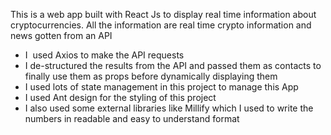 
This is a web app built with React Js to display real time information about cryptocurrencies.
All the information are real time crypto information and news gotten from an API

- I  used Axios to make the API requests
- I de-structured the results from the API and passed them as contacts to finally use them as props before dynamically displaying them
- I used lots of state management in this project to manage this App
- I used Ant design for the styling of this project
- I also used some external libraries like Millify which I used to write the numbers in readable and easy to understand format


